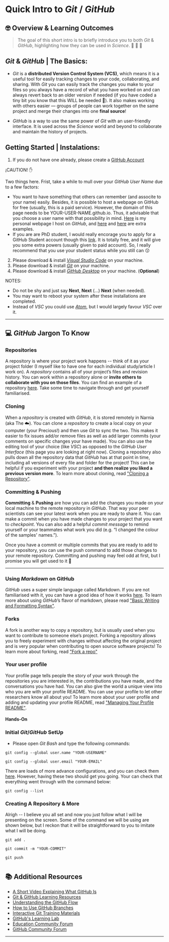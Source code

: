 # Quick Intro to _Git_ / _GitHub_ 


## 🤓 Overview & Learning Outcomes

> The goal of this short intro is to briefly introduce you to both _Git_ & _GitHub_, highlighting how they can be used in _Science_. 🔬 🧪 🚀


## _Git_ & _GitHub_ | The Basics:

- _Git_ is a **distributed Version Control System (VCS)**, which means it is a useful tool for easily tracking changes to your code, collaborating, and sharing. With _Git_ you can easily track the changes you make to your files so you always have a record of what you have worked on and can always revert back to an older version if needed (if you have coded a tiny bit you know that this WILL be needed 🤭). It also makes working with others easier — groups of people can work together on the same project and merge their changes into one **final source**!

- _GitHub_ is a way to use the same power of _Git_ with an user-friendly interface. It is used across the _Science_ world and beyond to collaborate and maintain the history of projects.


## Getting Started | Instalations:

1. If you do not have one already, please create a [GitHub Account](https://github.com/signup?ref_cta=Sign+up&ref_loc=header+logged+out&ref_page=%2F&source=header-home)  

¡CAUTION! ✋  

Two things here. Frist, take a while to mull over your _GitHub User Name_ due to a few factors:  

* You want to have something that others can remember (and associte to your name) easily. Besides, it is possible to host a webpage on GitHub for free (usually, this is a paid service). However, the domain of this page needs to be YOUR-USER-NAME.github.io. Thus, it advisable that you choose a user name with that possibility in mind. [Here](https://g-pacheco.github.io/) is my personal webpage I host on _GitHub_, and [here](https://mcruf.github.io/) and [here](https://jcerca.github.io/) are extra examples.  
* If you are are PhD student, I would really encorage you to apply for a GitHub Student account though this [link](https://education.github.com/pack). It is totally free, and it will give you some extra powers (usually given to paid account). So, I really recommend that you use your student status while you still can 😗 

2. Please download & install [_Visual Studio Code_](https://code.visualstudio.com/) on your machine.
3. Please download & install [_Git_](https://git-scm.com/downloads) on your machine.  
4. Please download & install [_GitHub Desktop_](https://desktop.github.com/) on your machine. (**Optional**)

NOTES:
  
- Do not be shy and just say **Next**, **Next** (...) **Next** (when needed).
- You may want to reboot your system after these installations are completed.
- Instead of _VSC_ you could use [_Atom_](https://atom.io/), but I would largely favour _VSC_ over it.
***

## 💻 _GitHub_ Jargon To Know

### Repositories

A repository is where your project work happens -- think of it as your project folder (I myself like to have one for each individual study/article I work on). A _repository_ contains all of your project’s files and revision history. You can work within a repository alone or **invite others to collaborate with you on those files**. You can find an example of a repository [here](https://github.com/g-pacheco/FeralPigeonGenomics). Take some time to navigate through and get yourself familiarised. 

### Cloning 

When a _repository_ is created with _GitHub_, it is stored remotely in Narnia (aka The ☁️). You can clone a _repository_ to create a local copy on your computer (your Precious!) and then use _Git_ to sync the two. This makes it easier to fix issues add/or remove files as well as add larger commits (your comments on specific changes your have made). You can also use the editing tool of your choice (like _VSC_) as opposed to the _GitHub User Interface_ (this page you are looking at right now). Cloning a repository also pulls down all the repository data that _GitHub_ has at that point in time, including all versions of every file and folder for the project! This can be helpful if you experiment with your project **and then realize you liked a previous version more**. To learn more about cloning, read ["Cloning a Repository"](https://docs.github.com/en/github/creating-cloning-and-archiving-repositories/cloning-a-repository). 

### Committing & Pushing

**Committing** & **Pushing** are how you can add the changes you made on your local machine to the remote repository in _GitHub_. That way your peer scientists can see your latest work when you are ready to share it. You can make a commit when you have made changes to your project that you want to _checkpoint_. You can also add a helpful _commit message_ to remind yourself or your teammates what work you did (e.g. “I changed the colour of the samples' names.”).

Once you have a commit or multiple commits that you are ready to add to your repository, you can use the push command to add those changes to your remote repository. Committing and pushing may feel odd at first, but I promise you will get used to it 🙂
***

### Using _Markdown_ on GitHub 

_GitHub_ uses a super simple language called Markdown. If you are not familiarised with it, you can have a good idea of how it works [here](https://guides.github.com/features/mastering-markdown/). To learn more about using _GitHub_’s flavor of markdown, please read ["Basic Writing and Formatting Syntax"](https://docs.github.com/en/github/writing-on-github/basic-writing-and-formatting-syntax).

### Forks

A fork is another way to copy a repository, but is usually used when you want to contribute to someone else’s project. Forking a repository allows you to freely experiment with changes without affecting the original project and is very popular when contributing to open source software projects!
To learn more about forking, read ["Fork a repo"](https://docs.github.com/en/github/getting-started-with-github/fork-a-repo)

### Your user profile

Your profile page tells people the story of your work through the repositories you are interested in, the contributions you have made, and the conversations you have had. You can also give the world a unique view into who you are with your profile README. You can use your profile to let other researchers know all about you! 
To learn more about your user profile and adding and updating your profile README, read ["Managing Your Profile README"](https://docs.github.com/en/github/setting-up-and-managing-your-github-profile/managing-your-profile-readme). 

#### Hands-On

### Initial _Git_/_GitHub_ SetUp

- Please open _Git Bash_ and type the following commands:

```
git config --global user.name "YOUR-USERNAME"
```

```
git config --global user.email "YOUR-EMAIL"
```

There are loads of more advance configurations, and you can check them [here](https://git-scm.com/book/en/v2/Customizing-Git-Git-Configuration). However, having these two should get you going. Your can check that everything went through with the command below:

```
git config --list
```

### Creating A Repository & More

Alrigh -- I believe you all set and now you just follow what I will be presenting on the screen. Some of the command we will be using are shown below, but I reckon that it will be straightforward to you to imitate what I will be doing.

  
```
git add .
```

```
git commit -m "YOUR-COMMIT"
```

```
git push
```
#

## 📚  Additional Resources
 
* [A Short Video Explaining What GitHub Is](https://www.youtube.com/watch?v=w3jLJU7DT5E&feature=youtu.be) 
* [Git & GitHub Learning Resources](https://docs.github.com/en/github/getting-started-with-github/git-and-github-learning-resources) 
* [Understanding the GitHub Flow](https://guides.github.com/introduction/flow/)
* [How to Use GitHub Branches](https://www.youtube.com/watch?v=H5GJfcp3p4Q&feature=youtu.be)
* [Interactive Git Training Materials](https://githubtraining.github.io/training-manual/#/01_getting_ready_for_class)
* [GitHub's Learning Lab](https://lab.github.com/)
* [Education Community Forum](https://education.github.community/)
* [GitHub Community Forum](https://github.community/)
***
